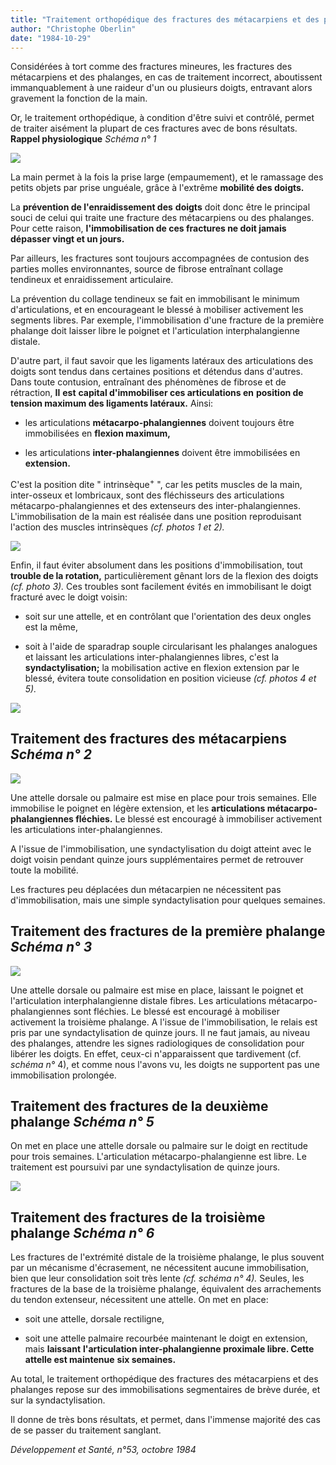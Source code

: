 ```yaml
---
title: "Traitement orthopédique des fractures des métacarpiens et des phalanges"
author: "Christophe Oberlin"
date: "1984-10-29"
---
```


Considérées à tort comme des fractures mineures, les fractures des métacarpiens et des phalanges, en cas de traitement incorrect, aboutissent immanquablement à une raideur d'un ou plusieurs doigts, entravant alors gravement la fonction de la main.

Or, le traitement orthopédique, à condition d'être suivi et contrôlé, permet de traiter aisément la plupart de ces fractures avec de bons résultats.
**Rappel physiologique** _Schéma n° 1_

![](i143-1.jpg)


La main permet à la fois la prise large (empaumement), et le ramassage des petits objets par prise unguéale, grâce à l'extrême **mobilité des doigts.**

La **prévention de l'enraidissement des** **doigts** doit donc être le principal souci de celui qui traite une fracture des métacarpiens ou des phalanges. Pour cette raison, **l'immobilisation de ces fractures ne doit jamais dépasser vingt et un jours.**

Par ailleurs, les fractures sont toujours accompagnées de contusion des parties molles environnantes, source de fibrose entraînant collage tendineux et enraidissement articulaire.

La prévention du collage tendineux se fait en immobilisant le minimum d'articulations, et en encourageant le blessé à mobiliser activement les segments libres. Par exemple, l'immobilisation d'une fracture de la première phalange doit laisser libre le poignet et l'articulation interphalangienne distale.

D'autre part, il faut savoir que les ligaments latéraux des articulations des doigts sont tendus dans certaines positions et détendus dans d'autres. Dans toute contusion, entraînant des phénomènes de fibrose et de rétraction, **Il** **est** **capital d'immobiliser ces articulations en** **position de tension maximum des ligaments latéraux.** Ainsi:

*   les articulations **métacarpo-phalangiennes** doivent toujours être immobilisées en **flexion maximum,**

*   les articulations **inter-phalangiennes** doivent être immobilisées en **extension.**

C'est la position dite " intrinsèque<sup>+</sup> ", car les petits muscles de la main, inter-osseux et lombricaux, sont des fléchisseurs des articulations métacarpo-phalangiennes et des extenseurs des inter-phalangiennes. L'immobilisation de la main est réalisée dans une position reproduisant l'action des muscles intrinsèques _(cf. photos 1_ _et 2)._

![](i143-2.jpg)


Enfin, il faut éviter absolument dans les positions d'immobilisation, tout **trouble de la rotation,** particulièrement gênant lors de la flexion des doigts _(cf. photo 3)._ Ces troubles sont facilement évités en immobilisant le doigt fracturé avec le doigt voisin:

*   soit sur une attelle, et en contrôlant que l'orientation des deux ongles est la même,

*   soit à l'aide de sparadrap souple circularisant les phalanges analogues et laissant les articulations inter-phalangiennes libres, c'est la **syndactylisation;** la mobilisation active en flexion extension par le blessé, évitera toute consolidation en position vicieuse _(cf. photos 4 et 5)._

![](i143-3.jpg)


## **Traitement des fractures des métacarpiens** _Schéma n° 2_

![](i143-4.jpg)


Une attelle dorsale ou palmaire est mise en place pour trois semaines. Elle immobilise le poignet en légère extension, et les **articulations métacarpo-phalangiennes fléchies.** Le blessé est encouragé à immobiliser activement les articulations inter-phalangiennes.

A l'issue de l'immobilisation, une syndactylisation du doigt atteint avec le doigt voisin pendant quinze jours supplémentaires permet de retrouver toute la mobilité.

Les fractures peu déplacées dun métacarpien ne nécessitent pas d'immobilisation, mais une simple syndactylisation pour quelques semaines.

## **Traitement des fractures** **de la première phalange** _Schéma n° 3_

![](i143-5.jpg)


Une attelle dorsale ou palmaire est mise en place, laissant le poignet et l'articulation interphalangienne distale fibres. Les articulations métacarpo-phalangiennes sont fléchies. Le blessé est encouragé à mobiliser activement la troisième phalange. A l'issue de l'immobilisation, le relais est pris par une syndactylisation de quinze jours. Il ne faut jamais, au niveau des phalanges, attendre les signes radiologiques de consolidation pour libérer les doigts. En effet, ceux-ci n'apparaissent que tardivement (cf. _schéma n°_ 4), et comme nous l'avons vu, les doigts ne supportent pas une immobilisation prolongée.

## **Traitement des fractures** **de la deuxième phalange** _Schéma n° 5_

On met en place une attelle dorsale ou palmaire sur le doigt en rectitude pour trois semaines. L'articulation métacarpo-phalangienne est libre. Le traitement est poursuivi par une syndactylisation de quinze jours.

![](i143-6.jpg)


## **Traitement des fractures** **de la troisième phalange** _Schéma n° 6_

Les fractures de l'extrémité distale de la troisième phalange, le plus souvent par un mécanisme d'écrasement, ne nécessitent aucune immobilisation, bien que leur consolidation soit très lente _(cf. schéma n° 4)._ Seules, les fractures de la base de la troisième phalange, équivalent des arrachements du tendon extenseur, nécessitent une attelle. On met en place:

*   soit une attelle, dorsale rectiligne,

*   soit une attelle palmaire recourbée maintenant le doigt en extension, mais **laissant** **l'articulation inter-phalangienne proximale libre. Cette attelle est maintenue** **six semaines.**

Au total, le traitement orthopédique des fractures des métacarpiens et des phalanges repose sur des immobilisations segmentaires de brève durée, et sur la syndactylisation.

Il donne de très bons résultats, et permet, dans l'immense majorité des cas de se passer du traitement sanglant.

_Développement et Santé, n°53, octobre 1984_